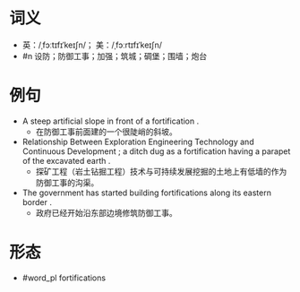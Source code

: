 # 词义
- 英：/ˌfɔːtɪfɪˈkeɪʃn/； 美：/ˌfɔːrtɪfɪˈkeɪʃn/
- #n 设防；防御工事；加强；筑城；碉堡；围墙；炮台
# 例句
- A steep artificial slope in front of a fortification .
	- 在防御工事前面建的一个很陡峭的斜坡。
- Relationship Between Exploration Engineering Technology and Continuous Development ; a ditch dug as a fortification having a parapet of the excavated earth .
	- 探矿工程（岩土钻掘工程）技术与可持续发展挖掘的土地上有低墙的作为防御工事的沟渠。
- The government has started building fortifications along its eastern border .
	- 政府已经开始沿东部边境修筑防御工事。
# 形态
- #word_pl fortifications
